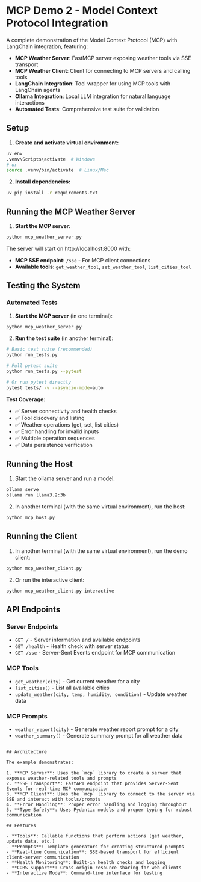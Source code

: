 # MCP Demo 2 - Model Context Protocol Integration

A complete demonstration of the Model Context Protocol (MCP) with LangChain integration, featuring:
- **MCP Weather Server**: FastMCP server exposing weather tools via SSE transport
- **MCP Weather Client**: Client for connecting to MCP servers and calling tools
- **LangChain Integration**: Tool wrapper for using MCP tools with LangChain agents
- **Ollama Integration**: Local LLM integration for natural language interactions
- **Automated Tests**: Comprehensive test suite for validation

## Setup

1. **Create and activate virtual environment:**
```bash
uv env
.venv\Scripts\activate  # Windows
# or
source .venv/bin/activate  # Linux/Mac
```

2. **Install dependencies:**
```bash
uv pip install -r requirements.txt
```

## Running the MCP Weather Server

1. **Start the MCP server:**
```bash
python mcp_weather_server.py
```

The server will start on http://localhost:8000 with:
- **MCP SSE endpoint**: `/sse` - For MCP client connections
- **Available tools**: `get_weather_tool`, `set_weather_tool`, `list_cities_tool`

## Testing the System

### Automated Tests

1. **Start the MCP server** (in one terminal):
```bash
python mcp_weather_server.py
```

2. **Run the test suite** (in another terminal):
```bash
# Basic test suite (recommended)
python run_tests.py

# Full pytest suite
python run_tests.py --pytest

# Or run pytest directly
pytest tests/ -v --asyncio-mode=auto
```

**Test Coverage:**
- ✅ Server connectivity and health checks
- ✅ Tool discovery and listing
- ✅ Weather operations (get, set, list cities)
- ✅ Error handling for invalid inputs
- ✅ Multiple operation sequences
- ✅ Data persistence verification

## Running the Host

1. Start the ollama server and run a model:
```bash
ollama serve
ollama run llama3.2:3b
```

2. In another terminal (with the same virtual environment), run the host:
```bash
python mcp_host.py
```

## Running the Client

1. In another terminal (with the same virtual environment), run the demo client:
```bash
python mcp_weather_client.py
```

2. Or run the interactive client:
```bash
python mcp_weather_client.py interactive
```

## API Endpoints

### Server Endpoints
- `GET /` - Server information and available endpoints
- `GET /health` - Health check with server status
- `GET /sse` - Server-Sent Events endpoint for MCP communication

### MCP Tools
- `get_weather(city)` - Get current weather for a city
- `list_cities()` - List all available cities
- `update_weather(city, temp, humidity, condition)` - Update weather data

### MCP Prompts
- `weather_report(city)` - Generate weather report prompt for a city
- `weather_summary()` - Generate summary prompt for all weather data

```

## Architecture

The example demonstrates:

1. **MCP Server**: Uses the `mcp` library to create a server that exposes weather-related tools and prompts
2. **SSE Transport**: FastAPI endpoint that provides Server-Sent Events for real-time MCP communication
3. **MCP Client**: Uses the `mcp` library to connect to the server via SSE and interact with tools/prompts
4. **Error Handling**: Proper error handling and logging throughout
5. **Type Safety**: Uses Pydantic models and proper typing for robust communication

## Features

- **Tools**: Callable functions that perform actions (get weather, update data, etc.)
- **Prompts**: Template generators for creating structured prompts
- **Real-time Communication**: SSE-based transport for efficient client-server communication
- **Health Monitoring**: Built-in health checks and logging
- **CORS Support**: Cross-origin resource sharing for web clients
- **Interactive Mode**: Command-line interface for testing